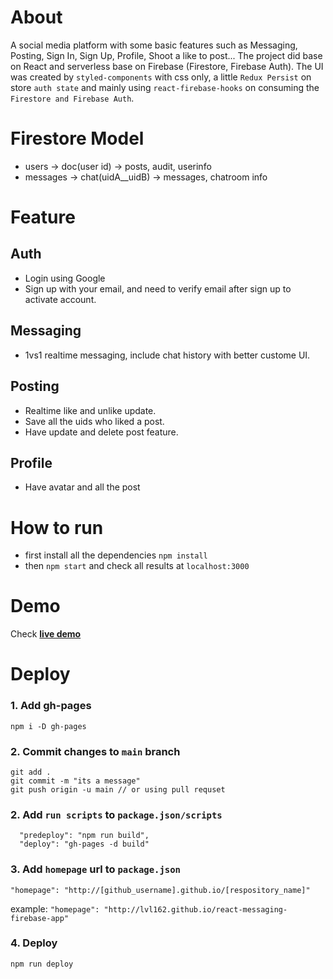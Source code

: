 # About
A social media platform with some basic features such as Messaging, Posting, Sign In, Sign Up, Profile, Shoot a like to post...
The project did base on React and serverless base on Firebase (Firestore, Firebase Auth).
The UI was created by `styled-components` with css only, a little `Redux Persist` on store `auth state` and mainly using `react-firebase-hooks` on consuming the `Firestore and Firebase Auth`.
# Firestore Model
- users -> doc(user id) -> posts, audit, userinfo
- messages -> chat(uidA__uidB) -> messages, chatroom info
# Feature
## Auth
- Login using Google
- Sign up with your email, and need to verify email after sign up to activate account.
## Messaging
- 1vs1 realtime messaging, include chat history with better custome UI.
## Posting
- Realtime like and unlike update.
- Save all the uids who liked a post.
- Have update and delete post feature.
## Profile
- Have avatar and all the post
# How to run
- first install all the dependencies
``` npm install ```
- then ``` npm start ``` and check all results at `localhost:3000` 
# Demo
Check [**live demo**](https://lvl162.github.io/react-messaging-firebase-app)

# Deploy 
### 1. Add gh-pages
```npm i -D gh-pages```
### 2. Commit changes to `main` branch
```
git add .
git commit -m "its a message"
git push origin -u main // or using pull requset
```
### 2. Add `run scripts` to `package.json/scripts`
```
  "predeploy": "npm run build",
  "deploy": "gh-pages -d build"
```
### 3. Add `homepage` url to `package.json`
```
"homepage": "http://[github_username].github.io/[respository_name]"
```
example: ```"homepage": "http://lvl162.github.io/react-messaging-firebase-app"```
### 4. Deploy
```npm run deploy```
